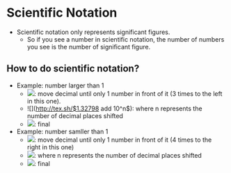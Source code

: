 # Scientific Notation

* Scientific notation only represents significant figures.
  * So if you see a number in scientific notation, the number of numbers you
    see is the number of significant figure.

## How to do scientific notation?

* Example: number larger than 1
  * ![](http://tex.sh/$1,327.98$): move decimal until only 1 number in front of
    it (3 times to the left in this one).
  * ![](http://tex.sh/$1.32798 add 10^n$): where n represents the number of
    decimal places shifted
  * ![](http://tex.sh/$1.32798*10^3$): final
* Example: number samller than 1
  * ![](http://tex.sh/$0.000798$): move decimal until only 1 number in front of
    it (4 times to the right in this one)
  * ![](http://tex.sh/$7.98*10^{-n}$): where n represents the number of decimal
    places shifted
  * ![](http://tex.sh/$7.98*10^{-4}$): final

